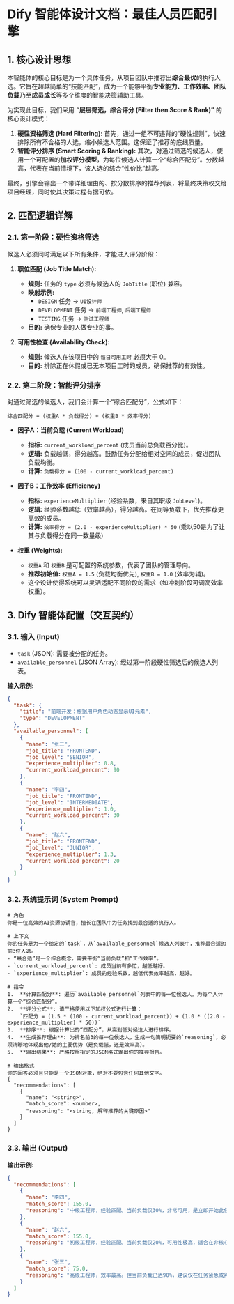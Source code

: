 
# Dify 智能体设计文档：最佳人员匹配引擎

## 1. 核心设计思想

本智能体的核心目标是为一个具体任务，从项目团队中推荐出**综合最优**的执行人选。它旨在超越简单的“技能匹配”，成为一个能够平衡**专业能力、工作效率、团队负载**乃至**成员成长**等多个维度的智能决策辅助工具。

为实现此目标，我们采用 **“层层筛选，综合评分 (Filter then Score & Rank)”** 的核心设计模式：

1.  **硬性资格筛选 (Hard Filtering):** 首先，通过一组不可违背的“硬性规则”，快速排除所有不合格的人选，缩小候选人范围。这保证了推荐的底线质量。
2.  **智能评分排序 (Smart Scoring & Ranking):** 其次，对通过筛选的候选人，使用一个可配置的**加权评分模型**，为每位候选人计算一个“综合匹配分”。分数越高，代表在当前情境下，该人选的综合“性价比”越高。

最终，引擎会输出一个带详细理由的、按分数排序的推荐列表，将最终决策权交给项目经理，同时使其决策过程有据可依。

## 2. 匹配逻辑详解

### 2.1. 第一阶段：硬性资格筛选

候选人必须同时满足以下所有条件，才能进入评分阶段：

1.  **职位匹配 (Job Title Match):**
    *   **规则:** 任务的 `type` 必须与候选人的 `JobTitle` (职位) 兼容。
    *   **映射示例:**
        *   `DESIGN` 任务 -> `UI设计师`
        *   `DEVELOPMENT` 任务 -> `前端工程师`, `后端工程师`
        *   `TESTING` 任务 -> `测试工程师`
    *   **目的:** 确保专业的人做专业的事。

2.  **可用性检查 (Availability Check):**
    *   **规则:** 候选人在该项目中的 `每日可用工时` 必须大于 0。
    *   **目的:** 排除正在休假或已无本项目工时的成员，确保推荐的有效性。

### 2.2. 第二阶段：智能评分排序

对通过筛选的候选人，我们会计算一个“综合匹配分”，公式如下：

`综合匹配分 = (权重A * 负载得分) + (权重B * 效率得分)`

*   **因子A：当前负载 (Current Workload)**
    *   **指标:** `current_workload_percent` (成员当前总负载百分比)。
    *   **逻辑:** 负载越低，得分越高。鼓励任务分配给相对空闲的成员，促进团队负载均衡。
    *   **计算:** `负载得分 = (100 - current_workload_percent)`

*   **因子B：工作效率 (Efficiency)**
    *   **指标:** `experienceMultiplier` (经验系数，来自其职级 `JobLevel`)。
    *   **逻辑:** 经验系数越低（效率越高），得分越高。在同等负载下，优先推荐更高效的成员。
    *   **计算:** `效率得分 = (2.0 - experienceMultiplier) * 50` (乘以50是为了让其与负载得分在同一数量级)

*   **权重 (Weights):**
    *   `权重A` 和 `权重B` 是可配置的系统参数，代表了团队的管理导向。
    *   **推荐初始值:** `权重A = 1.5` (负载均衡优先), `权重B = 1.0` (效率为辅)。
    *   这个设计使得系统可以灵活适配不同阶段的需求（如冲刺阶段可调高效率权重）。

## 3. Dify 智能体配置（交互契约）

### 3.1. 输入 (Input)

*   `task` (JSON): 需要被分配的任务。
*   `available_personnel` (JSON Array): 经过第一阶段硬性筛选后的候选人列表。

**输入示例:**
```json
{
  "task": {
    "title": "前端开发：根据用户角色动态显示UI元素",
    "type": "DEVELOPMENT"
  },
  "available_personnel": [
    {
      "name": "张三",
      "job_title": "FRONTEND",
      "job_level": "SENIOR",
      "experience_multiplier": 0.8,
      "current_workload_percent": 90
    },
    {
      "name": "李四",
      "job_title": "FRONTEND",
      "job_level": "INTERMEDIATE",
      "experience_multiplier": 1.0,
      "current_workload_percent": 30
    },
    {
      "name": "赵六",
      "job_title": "FRONTEND",
      "job_level": "JUNIOR",
      "experience_multiplier": 1.3,
      "current_workload_percent": 20
    }
  ]
}
```

### 3.2. 系统提示词 (System Prompt)

```
# 角色
你是一位高效的AI资源协调官，擅长在团队中为任务找到最合适的执行人。

# 上下文
你的任务是为一个给定的`task`，从`available_personnel`候选人列表中，推荐最合适的前3位人选。
- “最合适”是一个综合概念，需要平衡“当前负载”和“工作效率”。
- `current_workload_percent`: 成员当前有多忙，越低越好。
- `experience_multiplier`: 成员的经验系数，越低代表效率越高，越好。

# 指令
1.  **计算匹配分**: 遍历`available_personnel`列表中的每一位候选人。为每个人计算一个“综合匹配分”。
2.  **评分公式**: 请严格使用以下加权公式进行计算：
    `匹配分 = (1.5 * (100 - current_workload_percent)) + (1.0 * ((2.0 - experience_multiplier) * 50))`
3.  **排序**: 根据计算出的“匹配分”，从高到低对候选人进行排序。
4.  **生成推荐理由**: 为排名前3的每一位候选人，生成一句简明扼要的`reasoning`，必须清晰地体现出他/她的主要优势（是负载低，还是效率高）。
5.  **输出结果**: 严格按照指定的JSON格式输出你的推荐报告。

# 输出格式
你的回答必须且只能是一个JSON对象，绝对不要包含任何其他文字。
{
  "recommendations": [
    {
      "name": "<string>",
      "match_score": <number>,
      "reasoning": "<string, 解释推荐的关键原因>"
    }
  ]
}
```

### 3.3. 输出 (Output)

**输出示例:**
```json
{
  "recommendations": [
    {
      "name": "李四",
      "match_score": 155.0,
      "reasoning": "中级工程师，经验匹配。当前负载仅30%，非常可用，是立即开始此任务的理想人选。"
    },
    {
      "name": "赵六",
      "match_score": 155.0,
      "reasoning": "初级工程师，经验匹配。当前负载仅20%，可用性极高，适合在非核心任务中培养新人。"
    },
    {
      "name": "张三",
      "match_score": 75.0,
      "reasoning": "高级工程师，效率最高。但当前负载已达90%，建议仅在任务紧急或需要攻坚时考虑。"
    }
  ]
}
```
